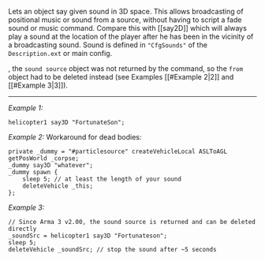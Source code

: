 Lets an object say given sound in 3D space.
This allows broadcasting of positional music or sound from a source, without having to script a fade sound or music command.
Compare this with [[say2D]] which will always play a sound at the location of the player after he has been in the vicinity of a broadcasting sound.
Sound is defined in `"CfgSounds"` of the `Description.ext` or main config.

, the `sound source` object was not returned by the command, so the `from` object had to be deleted instead (see Examples [[#Example 2|2]] and [[#Example 3|3]]).


---
*Example 1:*
```sqf
helicopter1 say3D "FortunateSon";
```

*Example 2:*
Workaround for dead bodies:

```sqf
private _dummy = "#particlesource" createVehicleLocal ASLToAGL getPosWorld _corpse;
_dummy say3D "whatever";
_dummy spawn {
	sleep 5; // at least the length of your sound
	deleteVehicle _this;
};
```

*Example 3:*
```sqf
// Since Arma 3 v2.00, the sound source is returned and can be deleted directly
_soundSrc = helicopter1 say3D "Fortunateson";
sleep 5;
deleteVehicle _soundSrc; // stop the sound after ~5 seconds
```